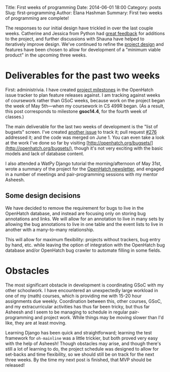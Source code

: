 Title: First weeks of programming
Date: 2014-06-01 18:00
Category: posts
Slug: first-programming
Author: Elana Hashman
Summary: First two weeks of programming are complete!

The responses to our initial design have trickled in over the last couple 
weeks. Catherine and Jessica from Python had [great feedback](https://openhatch.org/wiki/GSoC_2014/bug-set-creator#User_Feedback) 
for additions to the project, and further discussions with Shauna have helped 
to iteratively improve design. We've continued to refine the [project design](https://openhatch.org/wiki/GSoC_2014/bug-set-creator#User_Interface_and_Workflow) 
and features have been chosen to allow for development of a "minimum viable 
product" in the upcoming three weeks.

# Deliverables for the past two weeks #

First: administrivia. I have created
[project milestones](https://openhatch.org/wiki/GSoC_2014/bug-set-creator#Project_Milestones) 
in the OpenHatch issue tracker to plan feature releases against. I am tracking 
against weeks of coursework rather than GSoC weeks, because work on the project 
began the week of May 5th&mdash;when my coursework in CS 499R began. (As a 
result, this post corresponds to milestone **gsoc14.4**, for the fourth week of 
classes.)

The main deliverable for the last two weeks of development is the "list of 
bugsets" screen.  I've created 
[another issue](https://openhatch.org/bugs/issue994) to track it; pull request 
[#276](https://github.com/openhatch/oh-mainline/pull/276) addressed it; and the 
code was merged on June 1. You can even take a look at the work I've done so 
far by visiting [http://openhatch.org/bugsets/](http://openhatch.org/bugsets/),
though it's not very exciting with the basic models and lack of database 
content.

I also attended a WatPy Django tutorial the morning/afternoon of May 31st, 
wrote a summary of the project for the 
<a href="http://lists.openhatch.org/mailman/listinfo/announce" title="I am interested in your ideas and would like to subscribe to your newsletter">OpenHatch newsletter</a>,
and engaged in a number of meetings and pair-programming sessions with my 
mentor Asheesh.

## Some design decisions ##

We have decided to remove the requirement for bugs to live in the OpenHatch 
database, and instead are focusing only on storing bug annotations and links.
We will allow for an annotation to live in many sets by allowing the bug 
annotations to live in one table and the event lists to live in another with a 
many-to-many relationship.

This will allow for maximum flexibility: projects without trackers, bug entry 
by hand, etc. while leaving the option of integration with the OpenHatch bug 
database and/or OpenHatch bug crawler to automate filling in some fields.

# Obstacles #

The most significant obstacle in development is coordinating GSoC with my other 
schoolwork. I have encountered an unexpectedly large workload in one of my 
(math) courses, which is providing me with 15-20 hour assignments due weekly. 
Coordination between this, other courses, GSoC, and my extracurricular 
activities has thus far been tricky, but thus far Asheesh and I seem to be 
managing to schedule in regular pair-programming and project work. While things 
may be moving slower than I'd like, they are at least moving.

Learning Django has been quick and straightforward; learning the test framework 
for `oh-mainline` was a little trickier, but both proved very easy with the 
help of Asheesh! Though obstacles may arise, and though there's still a lot of 
learning to do, the project schedule was designed to allow for set-backs and 
time flexibility, so we should still be on track for the next three weeks. By 
the time my next post is finished, that MVP should be released!
